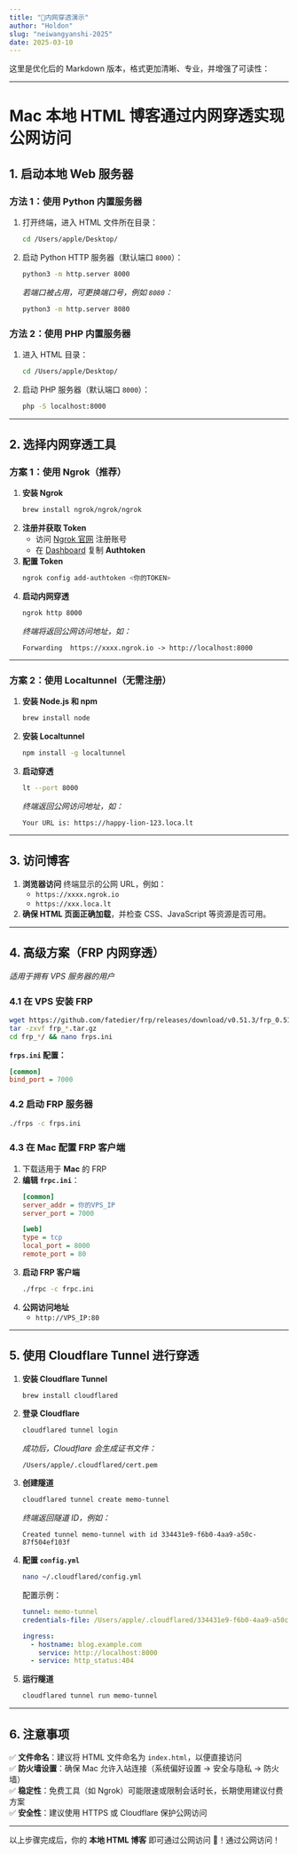 ```yaml
---
title: "🏹内网穿透演示"
author: "Holdon"
slug: "neiwangyanshi-2025"
date: 2025-03-10
---
```


这里是优化后的 Markdown 版本，格式更加清晰、专业，并增强了可读性：  

---
# **Mac 本地 HTML 博客通过内网穿透实现公网访问**
## **1. 启动本地 Web 服务器**
### **方法 1：使用 Python 内置服务器**
1. 打开终端，进入 HTML 文件所在目录：
   ```bash
   cd /Users/apple/Desktop/
   ```
2. 启动 Python HTTP 服务器（默认端口 `8000`）：
   ```bash
   python3 -m http.server 8000
   ```
   *若端口被占用，可更换端口号，例如 `8080`：*
   ```bash
   python3 -m http.server 8080
   ```

### **方法 2：使用 PHP 内置服务器**
1. 进入 HTML 目录：
   ```bash
   cd /Users/apple/Desktop/
   ```
2. 启动 PHP 服务器（默认端口 `8000`）：
   ```bash
   php -S localhost:8000
   ```

---

## **2. 选择内网穿透工具**
### **方案 1：使用 Ngrok（推荐）**
1. **安装 Ngrok**
   ```bash
   brew install ngrok/ngrok/ngrok
   ```
2. **注册并获取 Token**
   - 访问 [Ngrok 官网](https://ngrok.com/) 注册账号
   - 在 [Dashboard](https://dashboard.ngrok.com/get-started/your-authtoken) 复制 **Authtoken**
3. **配置 Token**
   ```bash
   ngrok config add-authtoken <你的TOKEN>
   ```
4. **启动内网穿透**
   ```bash
   ngrok http 8000
   ```
   *终端将返回公网访问地址，如：*  
   ```
   Forwarding  https://xxxx.ngrok.io -> http://localhost:8000
   ```

---

### **方案 2：使用 Localtunnel（无需注册）**
1. **安装 Node.js 和 npm**
   ```bash
   brew install node
   ```
2. **安装 Localtunnel**
   ```bash
   npm install -g localtunnel
   ```
3. **启动穿透**
   ```bash
   lt --port 8000
   ```
   *终端返回公网访问地址，如：*  
   ```
   Your URL is: https://happy-lion-123.loca.lt
   ```

---

## **3. 访问博客**
1. **浏览器访问** 终端显示的公网 URL，例如：
   - `https://xxxx.ngrok.io`
   - `https://xxx.loca.lt`
2. **确保 HTML 页面正确加载**，并检查 CSS、JavaScript 等资源是否可用。

---

## **4. 高级方案（FRP 内网穿透）**
*适用于拥有 VPS 服务器的用户*

### **4.1 在 VPS 安装 FRP**
```bash
wget https://github.com/fatedier/frp/releases/download/v0.51.3/frp_0.51.3_linux_amd64.tar.gz
tar -zxvf frp_*.tar.gz
cd frp_*/ && nano frps.ini
```
**`frps.ini` 配置：**
```ini
[common]
bind_port = 7000
```

### **4.2 启动 FRP 服务器**
```bash
./frps -c frps.ini
```

### **4.3 在 Mac 配置 FRP 客户端**
1. 下载适用于 **Mac** 的 FRP  
2. **编辑 `frpc.ini`**：
   ```ini
   [common]
   server_addr = 你的VPS_IP
   server_port = 7000

   [web]
   type = tcp
   local_port = 8000
   remote_port = 80
   ```
3. **启动 FRP 客户端**
   ```bash
   ./frpc -c frpc.ini
   ```
4. **公网访问地址**
   - `http://VPS_IP:80`

---

## **5. 使用 Cloudflare Tunnel 进行穿透**
1. **安装 Cloudflare Tunnel**
   ```bash
   brew install cloudflared
   ```
2. **登录 Cloudflare**
   ```bash
   cloudflared tunnel login
   ```
   *成功后，Cloudflare 会生成证书文件：*
   ```
   /Users/apple/.cloudflared/cert.pem
   ```
3. **创建隧道**
   ```bash
   cloudflared tunnel create memo-tunnel
   ```
   *终端返回隧道 ID，例如：*
   ```
   Created tunnel memo-tunnel with id 334431e9-f6b0-4aa9-a50c-87f504ef103f
   ```
4. **配置 `config.yml`**
   ```bash
   nano ~/.cloudflared/config.yml
   ```
   配置示例：
   ```yaml
   tunnel: memo-tunnel
   credentials-file: /Users/apple/.cloudflared/334431e9-f6b0-4aa9-a50c-87f504ef103f.json

   ingress:
     - hostname: blog.example.com
       service: http://localhost:8000
     - service: http_status:404
   ```
5. **运行隧道**
   ```bash
   cloudflared tunnel run memo-tunnel
   ```

---

## **6. 注意事项**
✅ **文件命名**：建议将 HTML 文件命名为 `index.html`，以便直接访问  
✅ **防火墙设置**：确保 Mac 允许入站连接（系统偏好设置 → 安全与隐私 → 防火墙）  
✅ **稳定性**：免费工具（如 Ngrok）可能限速或限制会话时长，长期使用建议付费方案  
✅ **安全性**：建议使用 HTTPS 或 Cloudflare 保护公网访问  

---

以上步骤完成后，你的 **本地 HTML 博客** 即可通过公网访问 🎉！通过公网访问！